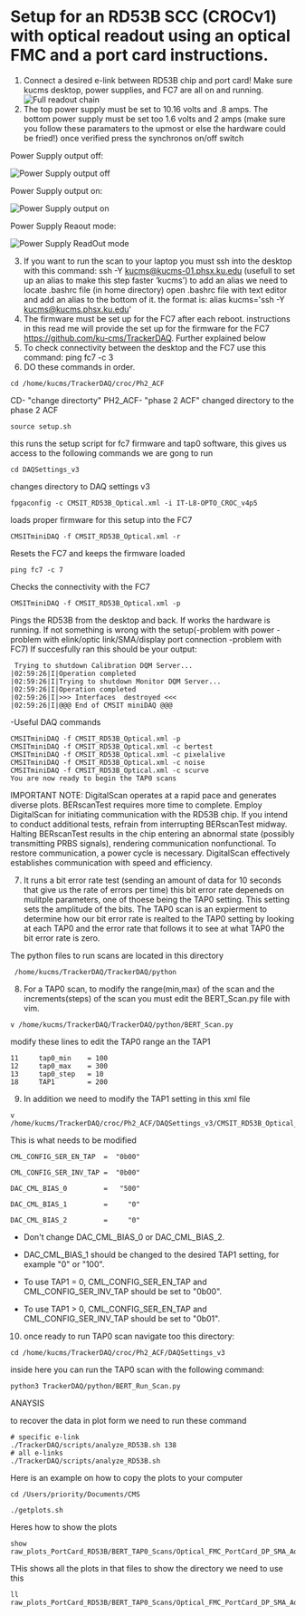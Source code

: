 # Setup for an RD53B SCC (CROCv1) with optical readout using an optical FMC and a port card instructions.
1.	Connect a desired e-link between RD53B chip and port card! Make sure kucms desktop, power supplies, and FC7 are all on and running. ![Full readout chain ](Full_Readoutchain_with_SMA_cables.jpg)
2.	The top power supply must be set to 10.16 volts and .8 amps. The bottom power supply must be set too 1.6 volts and 2 amps (make sure you follow these paramaters to the upmost or else the hardware could be fried!) once verified press the synchronos on/off switch

Power Supply output off:

![Power Supply output off ](Power_Supply_output_off.jpg)

 Power Supply output on:

![Power Supply output on ](Power_Supply_output_on.jpg)

Power Supply Reaout mode:

![Power Supply ReadOut mode ](Power_Supply_Readoutmode.jpg)



3.	 If you want to run the scan to your laptop you must ssh into the desktop with this command: ssh -Y kucms@kucms-01.phsx.ku.edu (usefull to set up an alias to make this step faster  ‘kucms’)
to add an alias we need to locate .bashrc file (in home directory) open .bashrc file with text editor and add an alias to the bottom of it. the format is: alias kucms='ssh -Y kucms@kucms.phsx.ku.edu'
4.	The firmware must be set up for the FC7 after each reboot. instructions in this read me will provide the set up for the firmware for the FC7 https://github.com/ku-cms/TrackerDAQ. Further explained below 
5.	To check connectivity between the desktop and the FC7 use this command: ping fc7 -c 3
6.	 DO these commands in order. 
```
cd /home/kucms/TrackerDAQ/croc/Ph2_ACF
```
 CD- "change directorty" PH2_ACF- "phase 2 ACF"
 changed directory to the phase 2 ACF 
 ```
 source setup.sh
 ```
 this runs the setup script for fc7 firmware and tap0 software, this gives us access to the following commands we are gong to run
 ```
 cd DAQSettings_v3
 ```
 changes directory to DAQ settings v3 

 ```
 fpgaconfig -c CMSIT_RD53B_Optical.xml -i IT-L8-OPTO_CROC_v4p5
 ```
 loads proper firmware for this setup into the FC7

 ```
CMSITminiDAQ -f CMSIT_RD53B_Optical.xml -r
```
Resets the FC7 and keeps the firmware loaded
```
ping fc7 -c 7
```
Checks the connectivity with the FC7
```
CMSITminiDAQ -f CMSIT_RD53B_Optical.xml -p
```

Pings the RD53B from the desktop and back. If works the hardware is running. If not something is wrong with the setup(-problem with power -problem with elink/optic link/SMA/display port connection
-problem with FC7) If succesfully ran this should be your output:


```
 Trying to shutdown Calibration DQM Server...
|02:59:26|I|Operation completed
|02:59:26|I|Trying to shutdown Monitor DQM Server...
|02:59:26|I|Operation completed
|02:59:26|I|>>> Interfaces  destroyed <<<
|02:59:26|I|@@@ End of CMSIT miniDAQ @@@
```
-Useful DAQ commands
```
CMSITminiDAQ -f CMSIT_RD53B_Optical.xml -p
CMSITminiDAQ -f CMSIT_RD53B_Optical.xml -c bertest
CMSITminiDAQ -f CMSIT_RD53B_Optical.xml -c pixelalive
CMSITminiDAQ -f CMSIT_RD53B_Optical.xml -c noise
CMSITminiDAQ -f CMSIT_RD53B_Optical.xml -c scurve
You are now ready to begin the TAP0 scans 
```

IMPORTANT NOTE: DigitalScan operates at a rapid pace and generates diverse plots. BERscanTest requires more time to complete. Employ DigitalScan for initiating communication with the RD53B chip. If you intend to conduct additional tests, refrain from interrupting BERscanTest midway. Halting BERscanTest results in the chip entering an abnormal state (possibly transmitting PRBS signals), rendering communication nonfunctional. To restore communication, a power cycle is necessary. DigitalScan effectively establishes communication with speed and efficiency.

7. It runs a bit error rate test (sending an amount of data for 10 seconds that give us the rate of errors per time) this bit error rate depeneds on mulitple parameters, one of thoese being the TAP0 setting. This setting sets the amplitude of the bits. 
The TAP0 scan is an expierment to determine how our bit error rate is realted to the TAP0 setting by looking at each TAP0 and the error rate that follows it to see at what TAP0 the bit error rate is zero.

The python files to run scans are located in this directory
```
 /home/kucms/TrackerDAQ/TrackerDAQ/python
 ```
 8. For a TAP0 scan, to modify the range(min,max) of the scan and the increments(steps) of the scan you must edit the  BERT_Scan.py file with vim. 
 ```
 v /home/kucms/TrackerDAQ/TrackerDAQ/python/BERT_Scan.py
 ```
 modify these lines to edit the TAP0 range an the TAP1
 ```
 11     tap0_min    = 100
 12     tap0_max    = 300
 13     tap0_step   = 10
 18     TAP1        = 200
 ```
 

 9. In addition we need to modify the TAP1 setting in this xml file

 ```
v /home/kucms/TrackerDAQ/croc/Ph2_ACF/DAQSettings_v3/CMSIT_RD53B_Optical_BERT.xml
```


This is what needs to be modified
```
CML_CONFIG_SER_EN_TAP  =  "0b00"

CML_CONFIG_SER_INV_TAP =  "0b00"

DAC_CML_BIAS_0         =   "500"

DAC_CML_BIAS_1         =     "0"

DAC_CML_BIAS_2         =     "0"

 ```


- Don't change DAC_CML_BIAS_0 or DAC_CML_BIAS_2.

- DAC_CML_BIAS_1 should be changed to the desired TAP1 setting, for example "0" or "100".

- To use TAP1 = 0, CML_CONFIG_SER_EN_TAP and CML_CONFIG_SER_INV_TAP should be set to "0b00".

- To use TAP1 > 0, CML_CONFIG_SER_EN_TAP and CML_CONFIG_SER_INV_TAP should be set to "0b01".


10. once ready to run TAP0 scan navigate too this directory:
```
cd /home/kucms/TrackerDAQ/croc/Ph2_ACF/DAQSettings_v3
```
inside here you can run the TAP0 scan with the following command:
```
python3 TrackerDAQ/python/BERT_Run_Scan.py
```
ANAYSIS

to recover the data in plot form we need to run these command 
```
# specific e-link
./TrackerDAQ/scripts/analyze_RD53B.sh 138
# all e-links
./TrackerDAQ/scripts/analyze_RD53B.sh
```
Here is an example on how to copy the plots to your computer 
```
cd /Users/priority/Documents/CMS

./getplots.sh
```
Heres how to show the plots 
```
show raw_plots_PortCard_RD53B/BERT_TAP0_Scans/Optical_FMC_PortCard_DP_SMA_Adapter/elink138_D0_SS0_TAP1_0/*.png
``` 
THis shows all the plots in that files to show the directory we need to use this
```
ll raw_plots_PortCard_RD53B/BERT_TAP0_Scans/Optical_FMC_PortCard_DP_SMA_Adapter/
```

